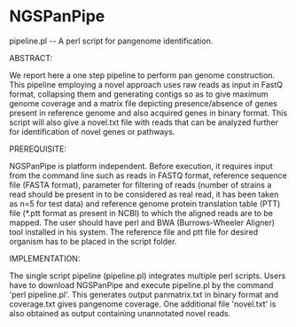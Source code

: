 # NGSPanPipe

pipeline.pl -- A perl script for pangenome identification.

ABSTRACT:

We report here a one step pipeline to perform pan genome construction. This pipeline employing a novel approach uses raw reads as input in FastQ format, collapsing them and generating contigs so as to give maximum genome coverage and a matrix file depicting presence/absence of genes present in reference genome and also acquired genes in binary format. This script will also give a novel.txt file with reads that can be analyzed further for identification of novel genes or pathways.

PREREQUISITE:

NGSPanPipe is platform independent. Before execution, it requires input from the command line such as reads in FASTQ format, reference sequence file (FASTA format), parameter for filtering of reads (number of strains a read should be present in to be considered as real read, it has been taken as n=5 for test data) and reference genome protein translation table (PTT) file (*.ptt format as present in NCBI) to which the aligned reads are to be mapped. The user should have perl and BWA (Burrows-Wheeler Aligner) tool installed in his system. The reference file and ptt file for desired organism has to be placed in the script folder.

IMPLEMENTATION:

The single script pipeline (pipeline.pl) integrates multiple perl scripts. Users have to download NGSPanPipe and execute pipeline.pl by the command 'perl pipeline.pl'. This generates output panmatrix.txt in binary format and coverage.txt gives pangenome coverage. One additional file 'novel.txt' is also obtained as output containing unannotated novel reads.
